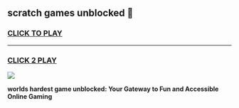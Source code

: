 
## scratch games unblocked 👋
<h3>
<a href="https://premium.freeplayer.one?title=scratch_games_unblocked&ref=12F">CLICK TO PLAY</a></h3>
<hr>

<h3>
<a href="https://premium.freeplayer.one?title=scratch_games_unblocked&ref=12F">CLICK 2 PLAY</a>
  
</h3>

<a href="https://premium.freeplayer.one?title=scratch_games_unblocked&ref=12F/"><img src="https://clearcache.store/games.png"></a>


**worlds hardest game unblocked: Your Gateway to Fun and Accessible Online Gaming**

